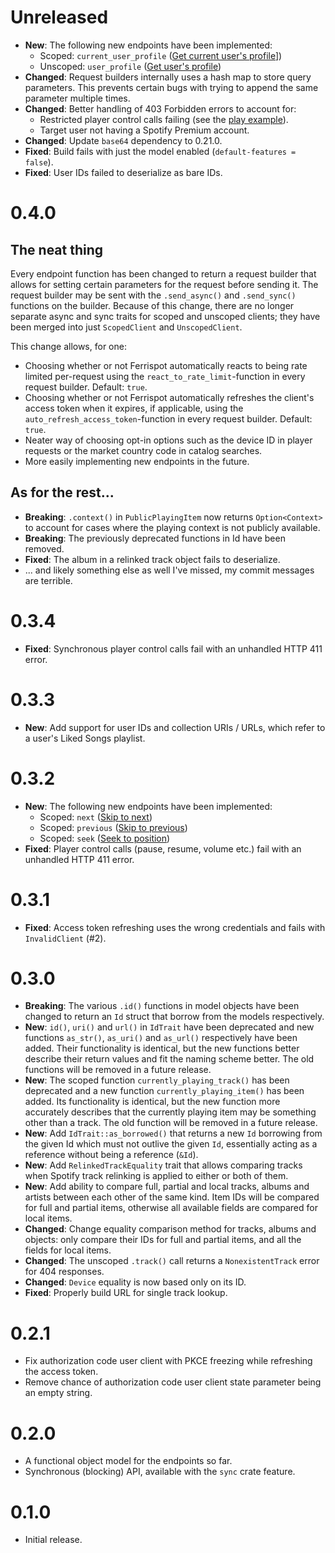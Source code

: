 # Unreleased
- **New**: The following new endpoints have been implemented:
  - Scoped: `current_user_profile` ([Get current user's profile](https://developer.spotify.com/documentation/web-api/reference/get-current-users-profile)])
  - Unscoped: `user_profile` ([Get user's profile](https://developer.spotify.com/documentation/web-api/reference/get-users-profile))
- **Changed**: Request builders internally uses a hash map to store query parameters. This prevents certain bugs with trying to append the same parameter multiple times.
- **Changed**: Better handling of 403 Forbidden errors to account for:
  - Restricted player control calls failing (see the [play example](examples/play.rs)).
  - Target user not having a Spotify Premium account.
- **Changed**: Update `base64` dependency to 0.21.0.
- **Fixed**: Build fails with just the model enabled (`default-features = false`).
- **Fixed**: User IDs failed to deserialize as bare IDs.

# 0.4.0

## The neat thing

Every endpoint function has been changed to return a request builder that allows for setting certain parameters for the request before sending it. The request builder may be sent with the `.send_async()` and `.send_sync()` functions on the builder. Because of this change, there are no longer separate async and sync traits for scoped and unscoped clients; they have been merged into just `ScopedClient` and `UnscopedClient`.

This change allows, for one:
  - Choosing whether or not Ferrispot automatically reacts to being rate limited per-request using the `react_to_rate_limit`-function in every request builder. Default: `true`.
  - Choosing whether or not Ferrispot automatically refreshes the client's access token when it expires, if applicable, using the `auto_refresh_access_token`-function in every request builder. Default: `true`.
  - Neater way of choosing opt-in options such as the device ID in player requests or the market country code in catalog searches.
  - More easily implementing new endpoints in the future.

## As for the rest...

- **Breaking**: `.context()` in `PublicPlayingItem` now returns `Option<Context>` to account for cases where the playing context is not publicly available.
- **Breaking**: The previously deprecated functions in Id have been removed.
- **Fixed**: The album in a relinked track object fails to deserialize.
- ... and likely something else as well I've missed, my commit messages are terrible.

# 0.3.4
- **Fixed**: Synchronous player control calls fail with an unhandled HTTP 411 error.

# 0.3.3
- **New**: Add support for user IDs and collection URIs / URLs, which refer to a user's Liked Songs playlist.

# 0.3.2
- **New**: The following new endpoints have been implemented:
    - Scoped: `next` ([Skip to next](https://developer.spotify.com/documentation/web-api/reference/#/operations/skip-users-playback-to-next-track))
    - Scoped: `previous` ([Skip to previous](https://developer.spotify.com/documentation/web-api/reference/#/operations/skip-users-playback-to-previous-track))
    - Scoped: `seek` ([Seek to position](https://developer.spotify.com/documentation/web-api/reference/#/operations/seek-to-position-in-currently-playing-track))
- **Fixed**: Player control calls (pause, resume, volume etc.) fail with an unhandled HTTP 411 error.

# 0.3.1
- **Fixed**: Access token refreshing uses the wrong credentials and fails with `InvalidClient` (#2).

# 0.3.0
- **Breaking**: The various `.id()` functions in model objects have been changed to return an `Id` struct that borrow from the models respectively.
- **New**: `id()`, `uri()` and `url()` in `IdTrait` have been deprecated and new functions `as_str()`, `as_uri()` and `as_url()` respectively have been added. Their functionality is identical, but the new functions better describe their return values and fit the naming scheme better. The old functions will be removed in a future release.
- **New**: The scoped function `currently_playing_track()` has been deprecated and a new function `currently_playing_item()` has been added. Its functionality is identical, but the new function more accurately describes that the currently playing item may be something other than a track. The old function will be removed in a future release.
- **New**: Add `IdTrait::as_borrowed()` that returns a new `Id` borrowing from the given Id which must not outlive the given `Id`, essentially acting as a reference without being a reference (`&Id`).
- **New**: Add `RelinkedTrackEquality` trait that allows comparing tracks when Spotify track relinking is applied to either or both of them.
- **New**: Add ability to compare full, partial and local tracks, albums and artists between each other of the same kind. Item IDs will be compared for full and partial items, otherwise all available fields are compared for local items.
- **Changed**: Change equality comparison method for tracks, albums and objects: only compare their IDs for full and partial items, and all the fields for local items.
- **Changed**: The unscoped `.track()` call returns a `NonexistentTrack` error for 404 responses.
- **Changed**: `Device` equality is now based only on its ID.
- **Fixed**: Properly build URL for single track lookup.

# 0.2.1
- Fix authorization code user client with PKCE freezing while refreshing the access token.
- Remove chance of authorization code user client state parameter being an empty string.

# 0.2.0
- A functional object model for the endpoints so far.
- Synchronous (blocking) API, available with the `sync` crate feature.

# 0.1.0
- Initial release.